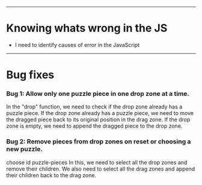 ____

# Knowing whats wrong in the JS
- I need to identify causes of error in the JavaScript
____

# Bug fixes

### Bug 1: Allow only one puzzle piece in one drop zone at a time.

In the "drop" function, we need to check if the drop zone already has a puzzle piece. 
If the drop zone already has a puzzle piece, we need to move the dragged piece back to its original position in the drag zone. 
If the drop zone is empty, we need to append the dragged piece to the drop zone.

### Bug 2: Remove pieces from drop zones on reset or choosing a new puzzle.

choose id puzzle-pieces
In this, we need to select all the drop zones and remove their children. 
We also need to select all the drag zones and append their children back to the drag zone.
